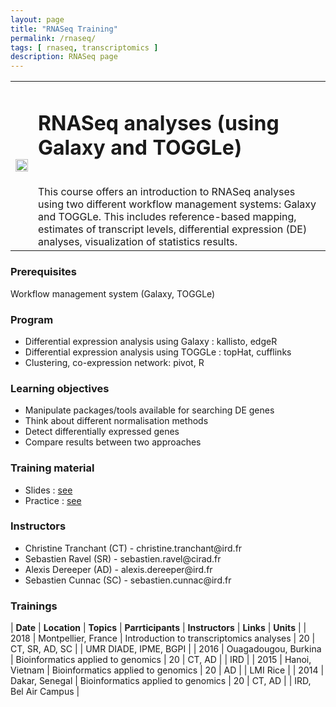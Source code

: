```yaml
---
layout: page
title: "RNASeq Training"
permalink: /rnaseq/
tags: [ rnaseq, transcriptomics ]
description: RNASeq page
---
```

<table class="table-contact">
<tr>
<td><img width="100%" src="{{ site.url }}/images/trainings-linux.png" alt="" />
</td>
<td>
<h1> RNASeq analyses (using Galaxy and TOGGLe)</h1><br />
This course offers an introduction to RNASeq analyses using two different workflow management systems: Galaxy and TOGGLe. This includes reference-based mapping, estimates of transcript levels, differential expression (DE) analyses, visualization of statistics results.
</td>
</tr>
</table>

### Prerequisites
Workflow management system (Galaxy, TOGGLe)
<div id="colonne1">
<h3>Program</h3>
<ul>
<li> Differential expression analysis using Galaxy : kallisto, edgeR </li>
<li> Differential expression analysis using TOGGLe : topHat, cufflinks </li>
<li> Clustering, co-expression network: pivot, R</li>
</ul>
</div>

<div id="colonne2">
<h3>Learning objectives</h3>
<ul>
<li>Manipulate packages/tools available for searching DE genes </li>
<li>Think about different normalisation methods</li>
<li>Detect differentially expressed genes</li>
<li>Compare results between two approaches</li>
</ul>
</div>

<div id="colonne3">
<h3>Training material</h3>
<ul>
<li>Slides : <a target="_blank" href="{{ site.url }}/files/linux/GuideDeSurvieLinux-french.pdf">see</a></li>
<li>Practice : <a target="_blank" href="{{ site.url }}/linux/rnaseqPractice">see</a> </li>
</ul>
</div>

<div id="nextInline" class="clearfix">
<h3>Instructors</h3>
<ul>
    <li>Christine Tranchant (CT) - christine.tranchant@ird.fr</li>
    <li>Sebastien Ravel (SR) - sebastien.ravel@cirad.fr </li>
    <li>Alexis Dereeper (AD) - alexis.dereeper@ird.fr </li>
    <li>Sebastien Cunnac (SC) - sebastien.cunnac@ird.fr </li>
</ul>
</div>

### Trainings
 
| **Date** | **Location** | **Topics** | **Parrticipants** | **Instructors** | **Links** | **Units** |
| 2018 | Montpellier, France |  Introduction to transcriptomics analyses | 20 | CT, SR, AD, SC | | UMR DIADE, IPME, BGPI |
| 2016 | Ouagadougou, Burkina |  Bioinformatics applied to genomics | 20 | CT, AD | | IRD |
| 2015 | Hanoi, Vietnam |  Bioinformatics applied to genomics | 20 | AD | | LMI Rice |
| 2014 | Dakar, Senegal |  Bioinformatics applied to genomics | 20 | CT, AD | | IRD, Bel Air Campus |

